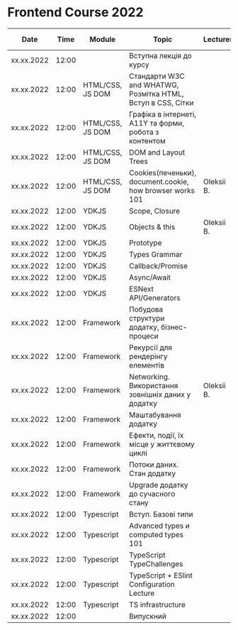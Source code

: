 # Frontend Course 2022

| Date | Time | Module | Topic | Lecturer | Summary | Slides | Video | Home task |
| --- | --- | --- | --- | --- | --- | --- | --- | --- |
xx.xx.2022|12:00| |Вступна лекція до курсу||||||
xx.xx.2022|12:00|HTML/CSS, JS DOM | Стандарти W3C and WHATWG, Розмітка HTML, Вступ в CSS, Сітки||||||
xx.xx.2022|12:00|HTML/CSS, JS DOM | Графіка в інтернеті, А11Y та форми, робота з контентом||||||
xx.xx.2022|12:00|HTML/CSS, JS DOM | DOM and Layout Trees||||||
xx.xx.2022|12:00|HTML/CSS, JS DOM | Cookies(печеньки), document.cookie, how browser works 101|Oleksii B.|||||
xx.xx.2022|12:00|YDKJS|Scope, Closure||||||
xx.xx.2022|12:00|YDKJS|Objects & this|Oleksii B.|||||
xx.xx.2022|12:00|YDKJS|Prototype||||||
xx.xx.2022|12:00|YDKJS|Types Grammar||||||
xx.xx.2022|12:00|YDKJS|Callback/Promise||||||
xx.xx.2022|12:00|YDKJS|Async/Await||||||
xx.xx.2022|12:00|YDKJS|ESNext API/Generators||||||
xx.xx.2022|12:00|Framework|Побудова структури додатку, бізнес-процеси||||||
xx.xx.2022|12:00|Framework|Рекурсії для рендерінгу елементів||||||
xx.xx.2022|12:00|Framework|Networking. Використання зовнішніх даних у додатку|Oleksii B.|||||
xx.xx.2022|12:00|Framework|Маштабування додатку||||||
xx.xx.2022|12:00|Framework|Ефекти, події, їх місце у життєвому циклі||||||
xx.xx.2022|12:00|Framework|Потоки даних. Стан додатку||||||
xx.xx.2022|12:00|Framework|Upgrade додатку до сучасного стану||||||
xx.xx.2022|12:00|Typescript|Вступ. Базові типи||||||
xx.xx.2022|12:00|Typescript|Advanced types и computed types 101||||||
xx.xx.2022|12:00|Typescript|TypeScript TypeChallenges||||||
xx.xx.2022|12:00|Typescript|TypeScript + ESlint Configuration Lecture||||||
xx.xx.2022|12:00|Typescript|TS infrastructure||||||
xx.xx.2022|12:00||Випускний||||||